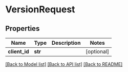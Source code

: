 # VersionRequest

## Properties
Name | Type | Description | Notes
------------ | ------------- | ------------- | -------------
**client_id** | **str** |  | [optional]

[[Back to Model list]](../README.md#documentation-for-models) [[Back to API list]](../README.md#documentation-for-api-endpoints) [[Back to README]](../README.md)
